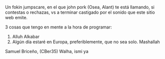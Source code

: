 Un fokin jumpscare, en el que john pork (Osea, Alant) te está llamando, si contestas o rechazas, vs a terminar castigado por el sonido que este sitio web emite.

3 cosas que tengo en mente a la hora de programar:

1. Alluh Alkabar
2. Algún día estaré en Europa, preferiblemente, que no sea solo. Mashallah


Samuel Briceño, (CBer35) Walha, ismi ya
